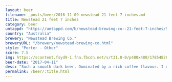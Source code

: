 ```yaml
---
layout: beer
filename: _posts/beer/2016-11-09-newstead-21-feet-7-inches.md
title: Newstead 21 feet 7 inches
category: beer
untappd: "https://untappd.com/b/newstead-brewing-co--21-feet-7-inches/516452"
country: "Australia"
brewery: "Newstead Brewing Co."
breweryURL: "/brewery/newstead-brewing-co.html"
style: "Porter - Other"
score: 7.5
img: https://scontent.fsyd9-1.fna.fbcdn.net/v/t31.0-0/p480x480/17854826_10155111574488745_2744426459263409548_o.jpg?_nc_cat=101&_nc_sid=e007fa&_nc_ohc=X17BqtWPOkwAX9crNNY&_nc_ht=scontent.fsyd9-1.fna&tp=6&oh=7959a05444225d27b05f1557b22d64c2&oe=5F93CC94
beer-date: "2017-04-11"
desc: "Such a smooth dark beer. Dominated by a rich coffee flavour. I don’t even like coffee but I like this. Not much malt going on. Fairly light on the sweetness but the bitterness also so that’s balances out for me"
permalink: /beer/:title.html
---
```

